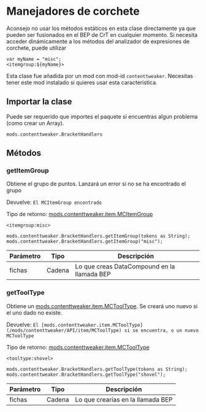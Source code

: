 # Manejadores de corchete

Aconsejo no usar los métodos estáticos en esta clase directamente ya que pueden ser fusionados en el BEP de CrT en cualquier momento. Si necesita acceder dinámicamente a los métodos del analizador de expresiones de corchete, puede utilizar
 ```zencode
 var myName = "misc";
 <itemgroup:${myName}>
 ```

Esta clase fue añadida por un mod con mod-id `contenttweaker`. Necesitas tener este mod instalado si quieres usar esta caracteristica.

## Importar la clase
Puede ser requerido que importes el paquete si encuentras algun problema (como crear un Array).
```zenscript
mods.contenttweaker.BracketHandlers
```

## Métodos
### getItemGroup

Obtiene el grupo de puntos. Lanzará un error si no se ha encontrado el grupo

 Devuelve: `El MCItemGroup encontrado`

Tipo de retorno: [mods.contenttweaker.item.MCItemGroup](/mods/contenttweaker/API/item/MCItemGroup)

```zenscript
<itemgroup:misc>

mods.contenttweaker.BracketHandlers.getItemGroup(tokens as String);
mods.contenttweaker.BracketHandlers.getItemGroup("misc");
```

| Parámetro | Tipo   | Descripción                                 |
| --------- | ------ | ------------------------------------------- |
| fichas    | Cadena | Lo que creas DataCompound en la llamada BEP |


### getToolType

Obtiene un [mods.contenttweaker.item.MCToolType](/mods/contenttweaker/API/item/MCToolType). Se creará uno nuevo si el uno dado no existe.

 Devuelve: `El [mods.contenttweaker.item.MCToolType](/mods/contenttweaker/API/item/MCToolType) si se encuentra, o un nuevo MCToolType`

Tipo de retorno: [mods.contenttweaker.item.MCToolType](/mods/contenttweaker/API/item/MCToolType)

```zenscript
<tooltype:shovel>

mods.contenttweaker.BracketHandlers.getToolType(tokens as String);
mods.contenttweaker.BracketHandlers.getToolType("shovel");
```

| Parámetro | Tipo   | Descripción                       |
| --------- | ------ | --------------------------------- |
| fichas    | Cadena | Lo que crearías en la llamada BEP |



